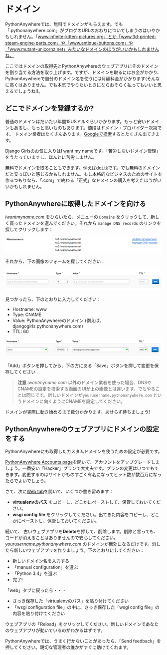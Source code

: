 # ドメイン

PythonAnywhereでは、無料でドメインがもらえます。でも「.pythonanywhere.com」がブログのURLのおわりについてしまうのはいやかもしれません。「www.infinite-kitten-pictures.org」とか「www.3d-printed-steam-engine-parts.com」や「www.antique-buttons.com」や「www.mutant-unicornz.net」みたいなドメインのほうがいいかもしれませんね。

ここではドメインの取得先とPythonAnywhereのウェブアプリにそのドメインを割り当てる方法を取り上げます。ですが、ドメインを取るにはお金がかかり、PythonAnywhereで自分のドメイン名を使うには月額料金がかかります(そんなに高くはありません。でも本気でやりたいときにならおそらく払ってもいいと思えるでしょうね!)。


## どこでドメインを登録するか?

普通のドメインはだいたい年間15USドルぐらいかかります。もっと安いドメインもあるし、もっと高いものもあります。値段はドメイン・プロバイダー次第です。 ドメイン業者はたくさんあります。[Googleで検索](https://www.google.com/search?q=register%20domain)するとたくさん出てきます。

Django Girlsのお気に入りは[I want my name](https://iwantmyname.com/)です。「苦労しないドメイン管理」をうたっていますし、ほんとに苦労しません。

無料でドメインを取ることもできます。例えば[dot.tk](http://www.dot.tk)です。でも無料のドメインだと安っぽいと感じるかもしれません。もし本格的なビジネスのためのサイトを作るつもりなら、「.com」で終わる「正式」なドメインの購入を考えたほうがいいかもしれません。

## PythonAnywhereに取得したドメインを向ける

 *iwantmyname.com* をひらいたら、メニューの `Domains` をクリックして、新しく買ったドメインを選んでください。それから `manage DNS records` のリンクを探してクリックします：

![](images/4.png)

それから、下の画像のフォームを探してください：

![](images/5.png)

見つかったら、下のとおりに入力してください：
- Hostname: www
- Type: CNAME
- Value: PythonAnywhereのドメイン (例えば、djangogirls.pythonanywhere.com)
- TTL: 60

![](images/6.png)

「Add」ボタンを押してから、下の方にある「Save」ボタンを押して変更を保存してください

> **注意** *iwantmyname.com* 以外のドメイン業者を使った場合、DNSやCNAMEの設定を検索する画面のUIが上の画像とは違います。でもやることは同じです。新しいドメインが`yourusername.pythonanywhere.com` というドメインに向くようにCNAMEを設定してください。

ドメインが実際に動き始めるまで数分かかります。あせらず待ちましょう!

## PythonAnywhereのウェブアプリにドメインの設定をする

PythonAnywhereにも取得したカスタムドメインを使うための設定が必要です。

[PythonAnywhere Accounts page](https://www.pythonanywhere.com/account/)を開いて、アカウントをアップグレードしましょう。一番安い「Hacker」プランで大丈夫です。プランの変更はいつでもできます。変更するのはサイトがものすごく有名になってヒット数が数百万になったらでよいでしょう。

さて、次に[Web tab](https://www.pythonanywhere.com/web_app_setup/)を開いて、いくつか書き留めます：

*  **virtualenvのパス** をコピーし、どこかにペーストして、保管しておいてください。
*  **wsgi config file** をクリックしてください。出てきた内容をコピーし、どこかにペーストし、保管しておいてください。

続いて、 古いウェブアプリを**Delete**を押して、削除します。削除と言っても、コードが消えることはありませんので安心してください。*yourusername.pythonanywhere.com* のドメインが無効になるだけです。消したら新しいウェブアプリを作りましょう。下のとおりにしてください：

* 新しいドメイン名を入力する
* 「manual configuration」を選ぶ
* 「Python 3.4」を選ぶ
* 完了!

「web」タブに戻ったら・・・

* さっき保存した「virtualenvのパス」を貼り付けてください
* 「wsgi configuration file」の中に、さっき保存した「wsgi config file」の内容を貼り付けてください

ウェブアプリの「Reload」をクリックしてください。新しいドメインであなたのウェブアプリが動いているのがわかるはずです。

PythonAnywhereでは、うまく行かないことがあったら、「Send feedback」を押してください。親切な管理者の誰かがすぐに助けてくれます。
